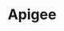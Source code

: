 ---
facebook: https://www.facebook.com/apigee
linkedin: https://linkedin.com/company/apigee
logohandle: apigee
sort: apigee
title: Apigee
twitter: https://x.com/apigee
website: https://apigee.com/
---